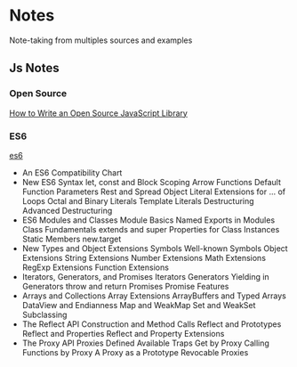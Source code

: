 # <b>Notes</b>
Note-taking from multiples sources and examples

## Js Notes

### Open Source

[How to Write an Open Source JavaScript Library](https://github.com/MABelanger/notes/blob/master/micro-library)

### ES6
[es6](https://github.com/MABelanger/notes/tree/master/es6)
- An ES6 Compatibility Chart
- New ES6 Syntax
	let, const and Block Scoping
	Arrow Functions
	Default Function Parameters
	Rest and Spread
	Object Literal Extensions
	for ... of Loops
	Octal and Binary Literals
	Template Literals
	Destructuring
	Advanced Destructuring
- ES6 Modules and Classes
	Module Basics
	Named Exports in Modules
	Class Fundamentals
	extends and super
	Properties for Class Instances
	Static Members
	new.target
- New Types and Object Extensions
	Symbols
	Well-known Symbols
	Object Extensions
	String Extensions
	Number Extensions
	Math Extensions
	RegExp Extensions
	Function Extensions
- Iterators, Generators, and Promises
	Iterators
	Generators
	Yielding in Generators
	throw and return
	Promises
	Promise Features
- Arrays and Collections
	Array Extensions
	ArrayBuffers and Typed Arrays
	DataView and Endianness
	Map and WeakMap
	Set and WeakSet
	Subclassing
- The Reflect API
	Construction and Method Calls
	Reflect and Prototypes
	Reflect and Properties
	Reflect and Property Extensions
- The Proxy API
	Proxies Defined
	Available Traps
	Get by Proxy
	Calling Functions by Proxy
	A Proxy as a Prototype
	Revocable Proxies
